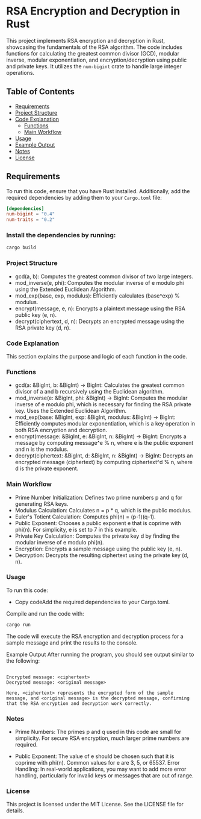 # RSA Encryption and Decryption in Rust

This project implements RSA encryption and decryption in Rust, showcasing the fundamentals of the RSA algorithm. The code includes functions for calculating the greatest common divisor (GCD), modular inverse, modular exponentiation, and encryption/decryption using public and private keys. It utilizes the `num-bigint` crate to handle large integer operations.

## Table of Contents

- [Requirements](#requirements)
- [Project Structure](#project-structure)
- [Code Explanation](#code-explanation)
  - [Functions](#functions)
  - [Main Workflow](#main-workflow)
- [Usage](#usage)
- [Example Output](#example-output)
- [Notes](#notes)
- [License](#license)

## Requirements

To run this code, ensure that you have Rust installed. Additionally, add the required dependencies by adding them to your `Cargo.toml` file:

```toml
[dependencies]
num-bigint = "0.4"
num-traits = "0.2"
```

### Install the dependencies by running:

```sh
cargo build
```

### Project Structure
- gcd(a, b): Computes the greatest common divisor of two large integers.
- mod_inverse(e, phi): Computes the modular inverse of e modulo phi using the Extended Euclidean Algorithm.
- mod_exp(base, exp, modulus): Efficiently calculates (base^exp) % modulus.
- encrypt(message, e, n): Encrypts a plaintext message using the RSA public key (e, n).
- decrypt(ciphertext, d, n): Decrypts an encrypted message using the RSA private key (d, n).

### Code Explanation

This section explains the purpose and logic of each function in the code.

### Functions

- gcd(a: &BigInt, b: &BigInt) -> BigInt: Calculates the greatest common divisor of a and b recursively using the Euclidean algorithm.
- mod_inverse(e: &BigInt, phi: &BigInt) -> BigInt: Computes the modular inverse of e modulo phi, which is necessary for finding the RSA private key. Uses the Extended Euclidean Algorithm.
- mod_exp(base: &BigInt, exp: &BigInt, modulus: &BigInt) -> BigInt: Efficiently computes modular exponentiation, which is a key operation in both RSA encryption and decryption.
- encrypt(message: &BigInt, e: &BigInt, n: &BigInt) -> BigInt: Encrypts a message by computing message^e % n, where e is the public exponent and n is the modulus.
- decrypt(ciphertext: &BigInt, d: &BigInt, n: &BigInt) -> BigInt: Decrypts an encrypted message (ciphertext) by computing ciphertext^d % n, where d is the private exponent.


### Main Workflow

- Prime Number Initialization: Defines two prime numbers p and q for generating RSA keys.
- Modulus Calculation: Calculates n = p * q, which is the public modulus.
- Euler's Totient Calculation: Computes phi(n) = (p-1)(q-1).
- Public Exponent: Chooses a public exponent e that is coprime with phi(n). For simplicity, e is set to 7 in this example.
- Private Key Calculation: Computes the private key d by finding the modular inverse of e modulo phi(n).
- Encryption: Encrypts a sample message using the public key (e, n).
- Decryption: Decrypts the resulting ciphertext using the private key (d, n).

### Usage

To run this code:

- Copy codeAdd the required dependencies to your Cargo.toml.

Compile and run the code with:

```sh
cargo run
```

The code will execute the RSA encryption and decryption process for a sample message and print the results to the console.

Example Output
After running the program, you should see output similar to the following:

```plaintext

Encrypted message: <ciphertext>
Decrypted message: <original message>

Here, <ciphertext> represents the encrypted form of the sample message, and <original message> is the decrypted message, confirming that the RSA encryption and decryption work correctly.
```

### Notes

- Prime Numbers: The primes p and q used in this code are small for simplicity. For secure RSA encryption, much larger prime numbers are required.

- Public Exponent: The value of e should be chosen such that it is coprime with phi(n). Common values for e are 3, 5, or 65537.
Error Handling: In real-world applications, you may want to add more error handling, particularly for invalid keys or messages that are out of range.

### License

This project is licensed under the MIT License. See the LICENSE file for details.
